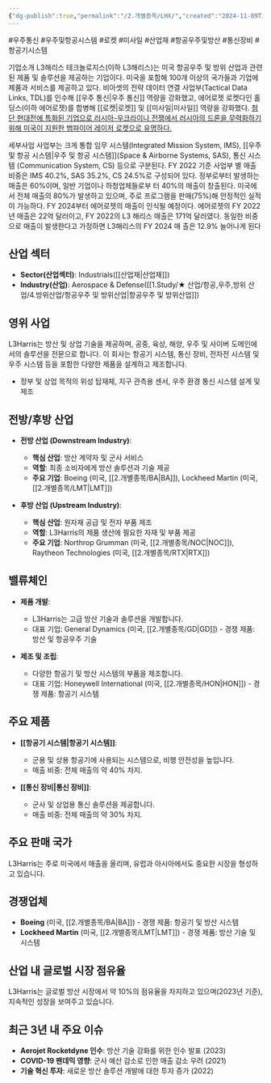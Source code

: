 ```yaml
---
{"dg-publish":true,"permalink":"/2.개별종목/LHX/","created":"2024-11-09T22:37:33.498+09:00","updated":"2025-06-03T20:05:59.884+09:00"}
---
```


#우주통신 #우주및항공시스템 #로켓 #미사일 #산업재 #항공우주및방산 #통신장비 #항공기시스템 


기업소개 
L3해리스 테크놀로지스(이하 L3해리스)는 미국 항공우주 및 방위 산업과 관련된 제품 및 솔루션을 제공하는 기업이다. 미국을 포함해 100개 이상의 국가들과 기업에 제품과 서비스를 제공하고 있다. 비아셋의 전략 데이터 연결 사업부(Tactical Data Links, TDL)를 인수해 [[우주 통신\|우주 통신]] 역량을 강화했고, 에어로젯 로켓다인 홀딩스(이하 에어로젯)를 합병해 [[로켓\|로켓]] 및 [[미사일\|미사일]] 역량을 강화했다. [첨단 현대전에 특화된 기업으로 러시아-우크라이나 전쟁에서 러시아의 드론을 무력화하기 위해 미국이 지원한 뱀파이어 레이저 로켓으로 유명하다.](★%201.29_구조적%20변화에%20주목할%20미국%20우주%20항공%20및%20방산.pdf#page=32&selection=315,0,468,1&color=yellow)

세부사업 
사업부는 크게 통합 임무 시스템(Integrated Mission System, IMS), [[우주 및 항공 시스템\|우주 및 항공 시스템]](Space & Airborne Systems, SAS), 통신 시스템 (Communication System, CS) 등으로 구분된다. FY 2022 기준 사업부 별 매출 비중은 IMS 40.2%, SAS 35.2%, CS 24.5%로 구성되어 있다. 정부로부터 발생하는 매출은 60%이며, 일반 기업이나 하청업체들로부 터 40%의 매출이 창출된다. 미국에서 전체 매출의 80%가 발생하고 있으며, 주로 프로그램을 판매(75%)해 안정적인 실적이 가능하다. FY 2024부터 에어로젯의 매출이 인식될 예정이다. 에어로젯의 FY 2022년 매출은 22억 달러이고, FY 2022의 L3 해리스 매출은 171억 달러였다. 동일한 비중으로 매출이 발생한다고 가정하면 L3해리스의 FY 2024 매 출은 12.9% 늘어나게 된다


## 산업 섹터

- **Sector(산업섹터)**: Industrials([[산업재\|산업재]])
- **Industry(산업)**: Aerospace & Defense([[1.Study/★ 산업/항공,우주,방위 산업/4.방위산업/항공우주 및 방위산업\|항공우주 및 방위산업]])

## 영위 사업

L3Harris는 방산 및 상업 기술을 제공하며, 공중, 육상, 해양, 우주 및 사이버 도메인에서의 솔루션을 전문으로 합니다. 이 회사는 항공기 시스템, 통신 장비, 전자전 시스템 및 우주 시스템 등을 포함한 다양한 제품을 설계하고 제조합니다.

- 정부 및 상업 목적의 위성 탑재체, 지구 관측용 센서, 우주 환경 통신 시스템 설계 및 제조

## 전방/후방 산업

- **전방 산업 (Downstream Industry)**:
    
    - **핵심 산업**: 방산 계약자 및 군사 서비스
    - **역할**: 최종 소비자에게 방산 솔루션과 기술 제공
    - **주요 기업**: Boeing (미국, [[2.개별종목/BA\|BA]]), Lockheed Martin (미국, [[2.개별종목/LMT\|LMT]])

- **후방 산업 (Upstream Industry)**:
    
    - **핵심 산업**: 원자재 공급 및 전자 부품 제조
    - **역할**: L3Harris의 제품 생산에 필요한 자재 및 부품 제공
    - **주요 기업**: Northrop Grumman (미국, [[2.개별종목/NOC\|NOC]]), Raytheon Technologies (미국, [[2.개별종목/RTX\|RTX]])

## 밸류체인

- **제품 개발**:
    
    - L3Harris는 고급 방산 기술과 솔루션을 개발합니다.
    - 대표 기업: General Dynamics (미국, [[2.개별종목/GD\|GD]]) - 경쟁 제품: 방산 및 항공우주 기술
    
- **제조 및 조립**:
    
    - 다양한 항공기 및 방산 시스템의 부품을 제조합니다.
    - 대표 기업: Honeywell International (미국, [[2.개별종목/HON\|HON]]) - 경쟁 제품: 항공기 시스템
    

## 주요 제품

- **[[항공기 시스템\|항공기 시스템]]**:
    
    - 군용 및 상용 항공기에 사용되는 시스템으로, 비행 안전성을 높입니다.
    - 매출 비중: 전체 매출의 약 40% 차지.
    
- **[[통신 장비\|통신 장비]]**:
    
    - 군사 및 상업용 통신 솔루션을 제공합니다.
    - 매출 비중: 전체 매출의 약 30% 차지.
    

## 주요 판매 국가

L3Harris는 주로 미국에서 매출을 올리며, 유럽과 아시아에서도 중요한 시장을 형성하고 있습니다.

## 경쟁업체

- **Boeing** (미국, [[2.개별종목/BA\|BA]]) - 경쟁 제품: 항공기 및 방산 시스템
- **Lockheed Martin** (미국, [[2.개별종목/LMT\|LMT]]) - 경쟁 제품: 방산 기술 및 시스템

## 산업 내 글로벌 시장 점유율

L3Harris는 글로벌 방산 시장에서 약 10%의 점유율을 차지하고 있으며(2023년 기준), 지속적인 성장을 보여주고 있습니다.

## 최근 3년 내 주요 이슈

- **Aerojet Rocketdyne 인수**: 방산 기술 강화를 위한 인수 발표 (2023)
- **COVID-19 팬데믹 영향**: 군사 예산 감소로 인한 매출 감소 우려 (2021)
- **기술 혁신 투자**: 새로운 방산 솔루션 개발에 대한 투자 증가 (2022)